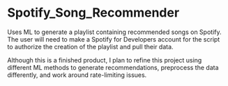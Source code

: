 # Spotify_Song_Recommender

Uses ML to generate a playlist containing recommended songs on Spotify. The user will need to make a Spotify for Developers account for the script to authorize the creation of the playlist and pull their data.

Although this is a finished product, I plan to refine this project using different ML methods to generate recommendations, preprocess the data differently, and work around rate-limiting issues.
